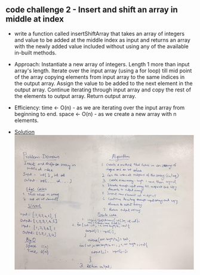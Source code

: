 ## code challenge 2 - Insert and shift an array in middle at index
- write a function called insertShiftArray that takes an array of integers and value to be added at the middle index as input and returns an array with the newly added value included without using any of the available in-built methods.

- Approach: Instantiate a new array of integers. Length 1 more than input array's length. Iterate over the input array (using a for loop) till mid point of the array copying elements from input array to the same indices in the output array. Assign the value to be added to the next element in the output array. Continue iterating through input array and copy the rest of the elements to output array. Return output array.

- Efficiency: time <- O(n) - as we are iterating over the input array from beginning to end.
space <- O(n) - as we create a new array with n elements.

- [Solution](https://github.com/gpadmapriya/data-structures-and-algorithms/blob/master/code401challenges/ArrayShift.java) 
![Insert element at middle index of an array](https://github.com/gpadmapriya/data-structures-and-algorithms/blob/master/assets/array_shift.JPG)